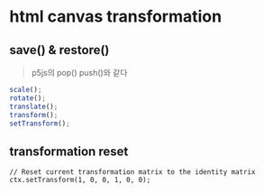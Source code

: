 # html canvas transformation

## save() & restore()

> p5js의 pop() push()와 같다

```js
scale();
rotate();
translate();
transform();
setTransform();
```

## transformation reset

```
// Reset current transformation matrix to the identity matrix
ctx.setTransform(1, 0, 0, 1, 0, 0);
```
